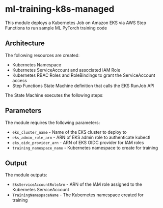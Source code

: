# ml-training-k8s-managed

This module deploys a Kubernetes Job on Amazon EKS via AWS Step Functions to run sample ML PyTorch training code

## Architecture

The following resources are created:

- Kubernetes Namespace
- Kubernetes ServiceAccount and associated IAM Role
- Kubernetes RBAC Roles and RoleBindings to grant the ServiceAccount access
- Step Functions State Machine definition that calls the EKS RunJob API

The State Machine executes the following steps:

## Parameters

The module requires the following parameters:

- `eks_cluster_name` - Name of the EKS cluster to deploy to 
- `eks_admin_role_arn` - ARN of EKS admin role to authenticate kubectl
- `eks_oidc_provider_arn` - ARN of EKS OIDC provider for IAM roles
- `training_namespace_name` - Kubernetes namespace to create for training

## Output

The module outputs:

- `EksServiceAccountRoleArn` - ARN of the IAM role assigned to the Kubernetes ServiceAccount
- `TrainingNamespaceName` - The Kubernetes namespace created for training
